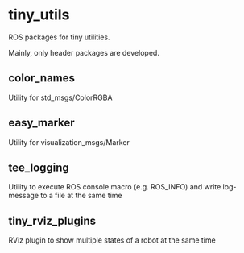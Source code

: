 tiny_utils
====

ROS packages for tiny utilities.

Mainly, only header packages are developed.

## color_names
Utility for std_msgs/ColorRGBA

## easy_marker
Utility for visualization_msgs/Marker

## tee_logging
Utility to execute ROS console macro (e.g. ROS_INFO) and write log-message to a file at the same time

## tiny_rviz_plugins
RViz plugin to show multiple states of a robot at the same time
